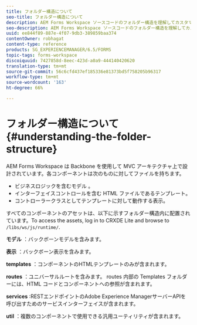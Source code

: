 ```yaml
---
title: フォルダー構造について
seo-title: フォルダー構造について
description: AEM Forms Workspace ソースコードのフォルダー構造を理解してカスタマイズする方法。
seo-description: AEM Forms Workspace ソースコードのフォルダー構造を理解してカスタマイズする方法。
uuid: ee844f89-887e-4f07-9db3-389859baa374
contentOwner: robhagat
content-type: reference
products: SG_EXPERIENCEMANAGER/6.5/FORMS
topic-tags: forms-workspace
discoiquuid: 7427858d-8eec-423d-a0a9-444140420620
translation-type: tm+mt
source-git-commit: 56c6cfd437ef185336e81373bd5f758205b96317
workflow-type: tm+mt
source-wordcount: '163'
ht-degree: 66%

---
```



# フォルダー構造について {#understanding-the-folder-structure}

AEM Forms Workspace は Backbone を使用して MVC アーキテクチャ上で設計されています。各コンポーネントは次のものに対してファイルを持ちます。

* ビジネスロジックを含むモデル 。
* インターフェイスコントロールを含む HTML ファイルであるテンプレート。
* コントローラークラスとしてテンプレートに対して動作する表示。

すべてのコンポーネントのアセットは、以下に示すフォルダー構造内に配置されています。To access the assets, log in to CRXDE Lite and browse to `/libs/ws/js/runtime/`.

**モデル** ：バックボーンモデルを含みます。

**表示** ：バックボーン表示を含みます。

**templates** ：コンポーネントのHTMLテンプレートのみが含まれます。

**routes** ：ユニバーサルルートを含みます。 routes 内部の Templates フォルダーには、HTML コードとコンポーネントへの参照が含まれます。

**services** :RESTエンドポイントのAdobe Experience ManagerサーバーAPIを呼び出すためのサービスインターフェイスが含まれます。

**util** ：複数のコンポーネントで使用できる汎用ユーティリティが含まれます。
